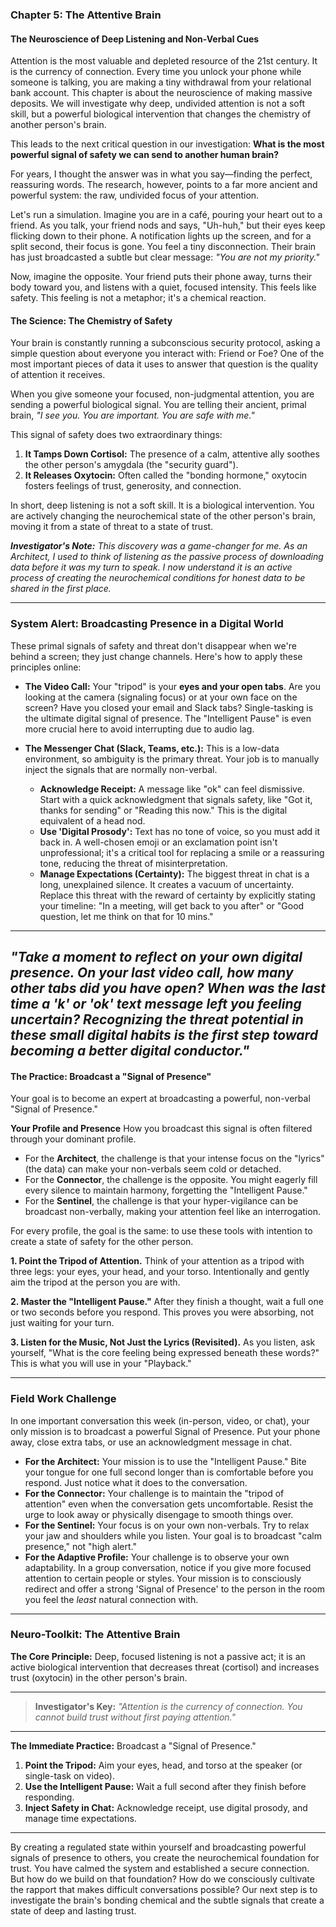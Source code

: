 ### **Chapter 5: The Attentive Brain**
#### The Neuroscience of Deep Listening and Non-Verbal Cues

Attention is the most valuable and depleted resource of the 21st century. It is the currency of connection. Every time you unlock your phone while someone is talking, you are making a tiny withdrawal from your relational bank account. This chapter is about the neuroscience of making massive deposits. We will investigate why deep, undivided attention is not a soft skill, but a powerful biological intervention that changes the chemistry of another person's brain.

This leads to the next critical question in our investigation: **What is the most powerful signal of safety we can send to another human brain?**

For years, I thought the answer was in what you say—finding the perfect, reassuring words. The research, however, points to a far more ancient and powerful system: the raw, undivided focus of your attention.

Let's run a simulation. Imagine you are in a café, pouring your heart out to a friend. As you talk, your friend nods and says, "Uh-huh," but their eyes keep flicking down to their phone. A notification lights up the screen, and for a split second, their focus is gone. You feel a tiny disconnection. Their brain has just broadcasted a subtle but clear message: *"You are not my priority."*

Now, imagine the opposite. Your friend puts their phone away, turns their body toward you, and listens with a quiet, focused intensity. This feels like safety. This feeling is not a metaphor; it's a chemical reaction.

#### **The Science: The Chemistry of Safety**

Your brain is constantly running a subconscious security protocol, asking a simple question about everyone you interact with: Friend or Foe? One of the most important pieces of data it uses to answer that question is the quality of attention it receives.

When you give someone your focused, non-judgmental attention, you are sending a powerful biological signal. You are telling their ancient, primal brain, *"I see you. You are important. You are safe with me."*

This signal of safety does two extraordinary things:

1.  **It Tamps Down Cortisol:** The presence of a calm, attentive ally soothes the other person's amygdala (the "security guard").
2.  **It Releases Oxytocin:** Often called the "bonding hormone," oxytocin fosters feelings of trust, generosity, and connection.

In short, deep listening is not a soft skill. It is a biological intervention. You are actively changing the neurochemical state of the other person's brain, moving it from a state of threat to a state of trust.

***Investigator's Note:*** *This discovery was a game-changer for me. As an Architect, I used to think of listening as the passive process of downloading data before it was my turn to speak. I now understand it is an active process of creating the neurochemical conditions for honest data to be shared in the first place.*

---
### **System Alert: Broadcasting Presence in a Digital World**

These primal signals of safety and threat don't disappear when we're behind a screen; they just change channels. Here's how to apply these principles online:

*   **The Video Call:** Your "tripod" is your **eyes and your open tabs**. Are you looking at the camera (signaling focus) or at your own face on the screen? Have you closed your email and Slack tabs? Single-tasking is the ultimate digital signal of presence. The "Intelligent Pause" is even more crucial here to avoid interrupting due to audio lag.

*   **The Messenger Chat (Slack, Teams, etc.):** This is a low-data environment, so ambiguity is the primary threat. Your job is to manually inject the signals that are normally non-verbal.
    *   **Acknowledge Receipt:** A message like "ok" can feel dismissive. Start with a quick acknowledgment that signals safety, like "Got it, thanks for sending" or "Reading this now." This is the digital equivalent of a head nod.
    *   **Use 'Digital Prosody':** Text has no tone of voice, so you must add it back in. A well-chosen emoji or an exclamation point isn't unprofessional; it's a critical tool for replacing a smile or a reassuring tone, reducing the threat of misinterpretation.
    *   **Manage Expectations (Certainty):** The biggest threat in chat is a long, unexplained silence. It creates a vacuum of uncertainty. Replace this threat with the reward of certainty by explicitly stating your timeline: "In a meeting, will get back to you after" or "Good question, let me think on that for 10 mins."
---
*"Take a moment to reflect on your own digital presence. On your last video call, how many other tabs did you have open? When was the last time a 'k' or 'ok' text message left you feeling uncertain? Recognizing the threat potential in these small digital habits is the first step toward becoming a better digital conductor."*
---

#### **The Practice: Broadcast a "Signal of Presence"**

Your goal is to become an expert at broadcasting a powerful, non-verbal "Signal of Presence."

**Your Profile and Presence**
How you broadcast this signal is often filtered through your dominant profile.
*   For the **Architect**, the challenge is that your intense focus on the "lyrics" (the data) can make your non-verbals seem cold or detached.
*   For the **Connector**, the challenge is the opposite. You might eagerly fill every silence to maintain harmony, forgetting the "Intelligent Pause."
*   For the **Sentinel**, the challenge is that your hyper-vigilance can be broadcast non-verbally, making your attention feel like an interrogation.

For every profile, the goal is the same: to use these tools with intention to create a state of safety for the other person.

**1. Point the Tripod of Attention.** Think of your attention as a tripod with three legs: your eyes, your head, and your torso. Intentionally and gently aim the tripod at the person you are with.

**2. Master the "Intelligent Pause."** After they finish a thought, wait a full one or two seconds before you respond. This proves you were absorbing, not just waiting for your turn.

**3. Listen for the Music, Not Just the Lyrics (Revisited).** As you listen, ask yourself, "What is the core feeling being expressed beneath these words?" This is what you will use in your "Playback."

---
### **Field Work Challenge**

In one important conversation this week (in-person, video, or chat), your only mission is to broadcast a powerful Signal of Presence. Put your phone away, close extra tabs, or use an acknowledgment message in chat.

*   **For the Architect:** Your mission is to use the "Intelligent Pause." Bite your tongue for one full second longer than is comfortable before you respond. Just notice what it does to the conversation.
*   **For the Connector:** Your challenge is to maintain the "tripod of attention" even when the conversation gets uncomfortable. Resist the urge to look away or physically disengage to smooth things over.
*   **For the Sentinel:** Your focus is on your own non-verbals. Try to relax your jaw and shoulders while you listen. Your goal is to broadcast "calm presence," not "high alert."
*   **For the Adaptive Profile:** Your challenge is to observe your own adaptability. In a group conversation, notice if you give more focused attention to certain people or styles. Your mission is to consciously redirect and offer a strong 'Signal of Presence' to the person in the room you feel the *least* natural connection with.

---
### **Neuro-Toolkit: The Attentive Brain**

**The Core Principle:**
Deep, focused listening is not a passive act; it is an active biological intervention that decreases threat (cortisol) and increases trust (oxytocin) in the other person's brain.

---

> **Investigator's Key:**
> *"Attention is the currency of connection. You cannot build trust without first paying attention."*

---

**The Immediate Practice:**
Broadcast a "Signal of Presence."
1.  **Point the Tripod:** Aim your eyes, head, and torso at the speaker (or single-task on video).
2.  **Use the Intelligent Pause:** Wait a full second after they finish before responding.
3.  **Inject Safety in Chat:** Acknowledge receipt, use digital prosody, and manage time expectations.

---

By creating a regulated state within yourself and broadcasting powerful signals of presence to others, you create the neurochemical foundation for trust. You have calmed the system and established a secure connection. But how do we build on that foundation? How do we consciously cultivate the rapport that makes difficult conversations possible? Our next step is to investigate the brain's bonding chemical and the subtle signals that create a state of deep and lasting trust.
      